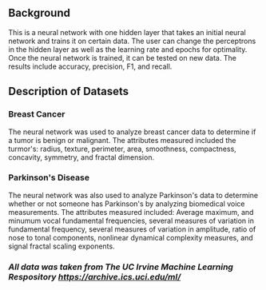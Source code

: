 ## **Background** 
This is a neural network with one hidden layer that takes an initial neural network and trains it on certain data.
The user can change the perceptrons in the hidden layer as well as the learning rate and epochs for optimality. 
Once the neural network is trained, it can be tested on new data.
The results include accuracy, precision, F1, and recall.

## **Description of Datasets**

### **Breast Cancer**
The neural network was used to analyze breast cancer data to determine if a tumor is benign or malignant. 
The attributes measured included the turmor's: radius, texture, perimeter, area, smoothness, compactness, concavity,
symmetry, and fractal dimension.

### **Parkinson's Disease**
The neural network was also used to analyze Parkinson's data to determine whether or not someone has Parkinson's by analyzing
biomedical voice measurements. The attributes measured included: Average maximum, and minumum vocal fundamental frequencies,
several measures of variation in fundamental frequency, several measures of variation in amplitude, ratio of nose to tonal
components, nonlinear dynamical complexity measures, and signal fractal scaling exponents.

### **_All data was taken from The UC Irvine Machine Learning Respository https://archive.ics.uci.edu/ml/_**
